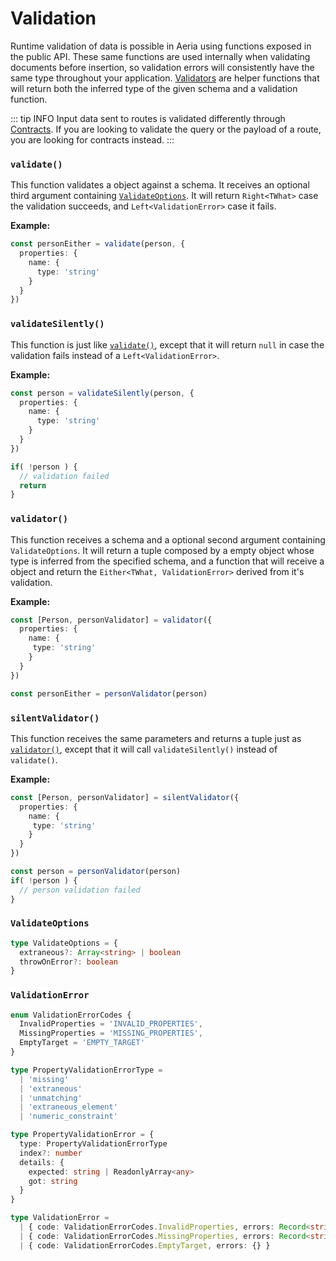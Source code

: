 # Validation

Runtime validation of data is possible in Aeria using functions exposed in the public API. These same functions are used internally when validating documents before insertion, so validation errors will consistently have the same type throughout your application. [Validators](#validator) are helper functions that will return both the inferred type of the given schema and a validation function.

::: tip INFO
Input data sent to routes is validated differently through [Contracts](/aeria/contracts). If you are looking to validate the query or the payload of a route, you are looking for contracts instead.
:::


### `validate()`

This function validates a object against a schema. It receives an optional third argument containing [`ValidateOptions`](#validateoptions). It will return `Right<TWhat>` case the validation succeeds, and `Left<ValidationError>` case it fails.

**Example:**

```typescript
const personEither = validate(person, {
  properties: {
    name: {
      type: 'string'
    }
  }
})
```

### `validateSilently()`

This function is just like [`validate()`](#validate), except that it will return `null` in case the validation fails instead of a `Left<ValidationError>`.

**Example:**

```typescript
const person = validateSilently(person, {
  properties: {
    name: {
      type: 'string'
    }
  }
})

if( !person ) {
  // validation failed
  return
}
```

### `validator()`

This function receives a schema and a optional second argument containing `ValidateOptions`. It will return a tuple composed by a empty object whose type is inferred from the specified schema, and a function that will receive a object and return the `Either<TWhat, ValidationError>` derived from it's validation.

**Example:**

```typescript
const [Person, personValidator] = validator({
  properties: {
    name: {
     type: 'string'
    }
  }
})

const personEither = personValidator(person)
```

### `silentValidator()`

This function receives the same parameters and returns a tuple just as [`validator()`](#validator), except that it will call `validateSilently()` instead of `validate()`.

**Example:**

```typescript
const [Person, personValidator] = silentValidator({
  properties: {
    name: {
     type: 'string'
    }
  }
})

const person = personValidator(person)
if( !person ) {
  // person validation failed
}
```

### `ValidateOptions`

```typescript
type ValidateOptions = {
  extraneous?: Array<string> | boolean
  throwOnError?: boolean
}
```

### `ValidationError`

```typescript
enum ValidationErrorCodes {
  InvalidProperties = 'INVALID_PROPERTIES',
  MissingProperties = 'MISSING_PROPERTIES',
  EmptyTarget = 'EMPTY_TARGET'
}

type PropertyValidationErrorType =
  | 'missing'
  | 'extraneous'
  | 'unmatching'
  | 'extraneous_element'
  | 'numeric_constraint'

type PropertyValidationError = {
  type: PropertyValidationErrorType
  index?: number
  details: {
    expected: string | ReadonlyArray<any>
    got: string
  }
}

type ValidationError =
  | { code: ValidationErrorCodes.InvalidProperties, errors: Record<string, PropertyValidationError | ValidationError> }
  | { code: ValidationErrorCodes.MissingProperties, errors: Record<string, { type: 'missing'  }> }
  | { code: ValidationErrorCodes.EmptyTarget, errors: {} }
```

